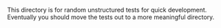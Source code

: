This directory is for random unstructured tests for quick development. Eventually you should move the tests out to a more meaningful directory. 